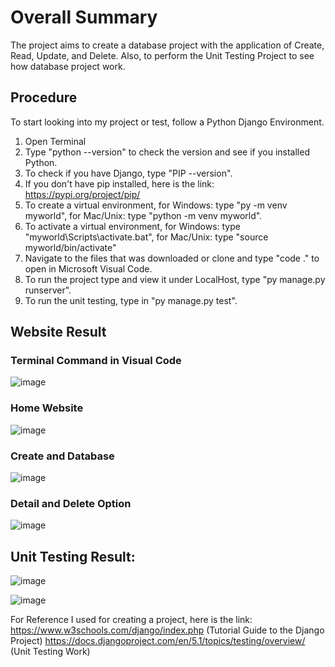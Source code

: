 # Overall Summary
The project aims to create a database project with the application of Create, Read, Update, and Delete. Also, to perform the Unit Testing Project to see how database project work.

## Procedure
To start looking into my project or test, follow a Python Django Environment.
  1. Open Terminal
  2. Type "python --version" to check the version and see if you installed Python.
  3. To check if you have Django, type "PIP --version".
  4. If you don't have pip installed, here is the link: https://pypi.org/project/pip/
  5. To create a virtual environment, for Windows: type "py -m venv myworld", for Mac/Unix: type "python -m venv myworld".
  6. To activate a virtual environment, for Windows: type "myworld\Scripts\activate.bat", for Mac/Unix: type "source myworld/bin/activate"
  7. Navigate to the files that was downloaded or clone and type "code ." to open in Microsoft Visual Code.
  8. To run the project type and view it under LocalHost, type "py manage.py runserver".
  9. To run the unit testing, type in "py manage.py test".

## Website Result

### Terminal Command in Visual Code
![image](https://github.com/user-attachments/assets/08583666-7c03-4cb3-813d-b5d202ca18d9)


### Home Website
![image](https://github.com/user-attachments/assets/e01f219d-1431-426a-ae23-958daaaef062)

### Create and Database
![image](https://github.com/user-attachments/assets/e11010bb-c9c6-4e95-9531-4cdd96c5f2de)

### Detail and Delete Option
![image](https://github.com/user-attachments/assets/00d665f9-54fb-46c3-a8cd-35bf232dde56)





## Unit Testing Result:

![image](https://github.com/user-attachments/assets/0cdb2fcd-c6e1-4010-8938-7f3271c6e685)



![image](https://github.com/user-attachments/assets/6c62bd92-7436-49af-94d6-ba5aad0b3b2a)






For Reference I used for creating a project, here is the link:
https://www.w3schools.com/django/index.php (Tutorial Guide to the Django Project)
https://docs.djangoproject.com/en/5.1/topics/testing/overview/ (Unit Testing Work)
